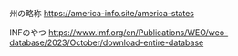 州の略称
https://america-info.site/america-states

INFのやつ
https://www.imf.org/en/Publications/WEO/weo-database/2023/October/download-entire-database